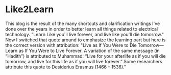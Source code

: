 # Like2Learn

This blog is the result of the many shortcuts and clarification writings I've done over the years in order to better learn all things related to electrical technology. 
"Learn Like you'll live forever, and live like you'll die tomorrow." Now I switched that quote around to emphasize the learning part but here is the correct version with attribution: "Live as If You Were to Die Tomorrow—Learn as If You Were to Live Forever. A variation of the same message (in “Hadith”) is attributed to Muhammad: “Live for your afterlife as if you will die tomorrow, and live for this life as if you will live forever.” Some researchers attribute this quote to Desiderius Erasmus (1466 – 1536)."
